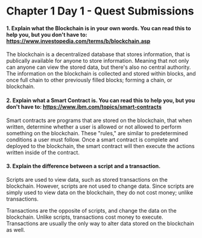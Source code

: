 # Chapter 1 Day 1 - Quest Submissions

#### 1. Explain what the Blockchain is in your own words. You can read this to help you, but you don't have to: https://www.investopedia.com/terms/b/blockchain.asp
The blockchain is a decentralized database that stores information, that is publically available for anyone to store information. Meaning that not only can anyone can view the stored data, but there's also no central authority. The information on the blockchain is collected and stored within blocks, and once full chain to other previously filled blocks; forming a chain, or blockchain.

#### 2. Explain what a Smart Contract is. You can read this to help you, but you don't have to: https://www.ibm.com/topics/smart-contracts
Smart contracts are programs that are stored on the blockchain, that when written, determine whether a user is allowed or not allowed to perform something on the blockchain. These "rules," are similar to predetermined conditions a user must follow. Once a smart contract is complete and deployed to the blockchain, the smart contract will then execute the actions written inside of the contract.

#### 3. Explain the difference between a script and a transaction.
Scripts are used to view data, such as stored transactions on the blockchain. However, scripts are not used to change data. Since scripts are simply used to view data on the blockchain, they do not cost money; unlike transactions.

Transactions are the opposite of scripts, and change the data on the blockchain. Unlike scripts, transactions cost money to execute. Transactions are usually the only way to alter data stored on the blockchain as well.
